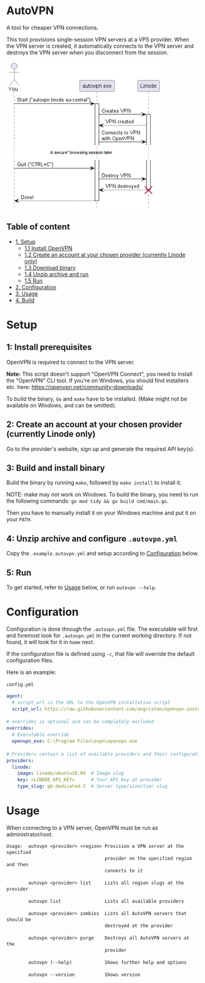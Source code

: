 # AutoVPN

A tool for cheaper VPN connections.

This tool provisions single-session VPN servers at a VPS provider.
When the VPN server is created, it automatically connects to the VPN server and
destroys the VPN server when you disconnect from the session.

![Simplified UML Sequence Diagram](docs/connect_seq_simplified.png)

## Table of content
- [1. Setup](#setup)
    - [1.1 Install OpenVPN](#1-install-openvpn)
    - [1.2 Create an account at your chosen provider (currently Linode only)](#2-create-an-account-at-your-chosen-provider-currently-linode-only)
    - [1.3 Download binary](#3-download-binary)
    - [1.4 Unzip archive and run](#4-unzip-archive-and-configure-configyml)
    - [1.5 Run](#5-run)
- [2. Configuration](#configuration)
- [3. Usage](#usage)
- [4. Build](#build)

# Setup

## 1: Install prerequisites

OpenVPN is required to connect to the VPN server.

**Note:** This script doesn't support "OpenVPN Connect", you need to install
the "OpenVPN" CLI tool. If you're on Windows, you should find installers etc.
here: https://openvpn.net/community-downloads/

To build the binary, `Go` and `make` have to be installed. (Make might not be
available on Windows, and can be omitted).

## 2: Create an account at your chosen provider (currently Linode only)

Go to the provider's website, sign up and generate the required API key(s).

## 3: Build and install binary

Build the binary by running `make`, followed by `make install` to install it.

NOTE: make may not work on Windows. To build the binary, you need to run the
following commands: `go mod tidy && go build cmd/main.go`.

Then you have to manually install it on your Windows machine and put it on your
`PATH`.

## 4: Unzip archive and configure `.autovpn.yml`

Copy the `.example.autovpn.yml` and setup according to [Configuration](#configuration) below.

## 5: Run

To get started, refer to [Usage](#usage) below, or run `autovpn --help`.

# Configuration

Configuration is done through the `.autovpn.yml` file. The executable will
first and foremost look for `.autovpn.yml` in the current working directory.
If not found, it will look for it in `home` next.

If the configuration file is defined using `-c`, that file will override the
default configuration files.

Here is an example:

`config.yml`
```yaml
agent:
  # script_url is the URL to the OpenVPN installation script
  script_url: https://raw.githubusercontent.com/angristan/openvpn-install/master/openvpn-install.sh

# overrides is optional and can be completely excluded
overrides:
  # Executable override
  openvpn_exe: C:\Program Files\ovpn\openvpn.exe 

# Providers contain a list of available providers and their configurations
providers:
  linode:
    image: linode/ubuntu20.04  # Image slug
    key: <LINODE_API_KEY>      # Your API key at provider
    type_slug: g6-dedicated-2  # Server type/size/tier slug
```

# Usage

When connecting to a VPN server, OpenVPN must be run as administrator/root.

```
Usage:	autovpn <provider> <region>	Provision a VPN server at the specified
									provider on the specified region and then
									connects to it

    	autovpn <provider> list		Lists all region slugs at the provider

    	autovpn list				Lists all available providers

    	autovpn <provider> zombies	Lists all AutoVPN servers that should be
									destroyed at the provider

    	autovpn <provider> purge	Destroys all AutoVPN servers at the 
									provider

    	autovpn (--help)			Shows further help and options

    	autovpn --version			Shows version
```
